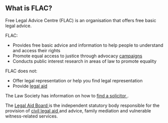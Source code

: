 ##  What is FLAC?

Free Legal Advice Centre (FLAC) is an organisation that offers free basic
legal advice.

FLAC:

  * Provides free basic advice and information to help people to understand and access their rights 
  * Promote equal access to justice through advocacy [ campaigns ](https://www.flac.ie/campaigns/)
  * Conducts public interest research in areas of law to promote equality 

FLAC does not:

  * Offer legal representation or help you find legal representation 
  * Provide [ legal aid ](https://www.legalaidboard.ie/en/our-services/legal-aid-services/)

The Law Society has information on how to [ find a solicitor
](https://www.lawsociety.ie/find-a-solicitor) .

The [ Legal Aid Board ](http://legal%20aid%20board/) is the independent
statutory body responsible for the provision of [ civil legal aid
](http://civil%20legal%20aid/) and advice, family mediation and vulnerable
witness-related services.
